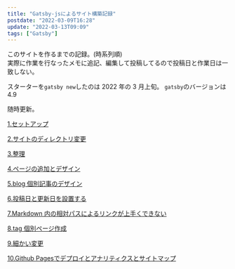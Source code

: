 ```yaml
---
title: "Gatsby-jsによるサイト構築記録"
postdate: "2022-03-09T16:28"
update: "2022-03-13T09:09"
tags: ["Gatsby"]
---
```


このサイトを作るまでの記録。(時系列順)  
実際に作業を行なったメモに追記、編集して投稿してるので投稿日と作業日は一致しない。

スターターを`gatsby new`したのは 2022 年の 3 月上旬。
`gatsby`のバージョンは 4.9

随時更新。

[1.セットアップ](../gatsby-site-create-log1/)

[2.サイトのディレクトリ変更](../gatsby-site-create-log2/)

[3.整理](../gatsby-site-create-log3)

[4.ページの追加とデザイン](../gatsby-site-create-log4/)

[5.blog 個別記事のデザイン](../gatsby-site-create-log5/)

[6.投稿日と更新日を設置する](../gatsby-site-create-log6/)

[7.Markdown 内の相対パスによるリンクが上手くできない](../gatsby-site-create-log7/)

[8.tag 個別ページ作成](../gatsyb-site-create-log8/)

[9.細かい変更](../gatsyb-site-create-log9/)

[10.Github Pagesでデプロイとアナリティクスとサイトマップ](../gatsby-site-create-log10/)
